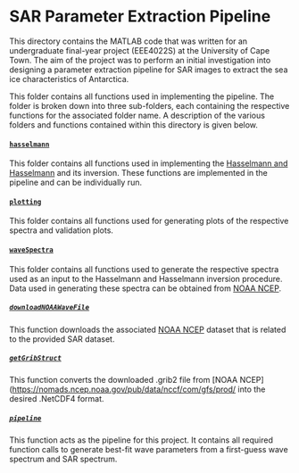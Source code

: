 # SAR Parameter Extraction Pipeline
This directory contains the MATLAB code that was written for an undergraduate final-year project (EEE4022S) at the University of Cape Town. The aim of the project was to perform an initial investigation into designing a parameter extraction pipeline for SAR images to extract the sea ice characteristics of Antarctica.

This folder contains all functions used in implementing the pipeline. The folder is broken down into three sub-folders, each containing the respective functions for the associated folder name. A description of the various folders and functions contained within this directory is given below.

#### [`hasselmann`](./hasselmann)
This folder contains all functions used in implementing the [Hasselmann and Hasselmann](https://agupubs.onlinelibrary.wiley.com/doi/10.1029/91JC00302) and its inversion. These functions are implemented in the pipeline and can be individually run.

#### [`plotting`](./plotting)
This folder contains all functions used for generating plots of the respective spectra and validation plots.

#### [`waveSpectra`](./waveSpectra)
This folder contains all functions used to generate the respective spectra used as an input to the Hasselmann and Hasselmann inversion procedure. Data used in generating these spectra can be obtained from [NOAA NCEP](https://nomads.ncep.noaa.gov/pub/data/nccf/com/gfs/prod/).

##### [`downloadNOAAWaveFile`](./downloadNOAAWaveFile.m)
This function downloads the associated [NOAA NCEP](https://nomads.ncep.noaa.gov/pub/data/nccf/com/gfs/prod/) dataset that is related to the provided SAR dataset.

##### [`getGribStruct`](./getGribStruct.m)
This function converts the downloaded .grib2 file from [NOAA NCEP](https://nomads.ncep.noaa.gov/pub/data/nccf/com/gfs/prod/ into the desired .NetCDF4 format.

##### [`pipeline`](./pipeline.mlx)
This function acts as the pipeline for this project. It contains all required function calls to generate best-fit wave parameters from a first-guess wave spectrum and SAR spectrum.
